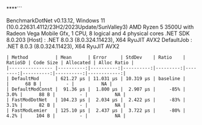 ****```

BenchmarkDotNet v0.13.12, Windows 11 (10.0.22631.4112/23H2/2023Update/SunValley3)
AMD Ryzen 5 3500U with Radeon Vega Mobile Gfx, 1 CPU, 8 logical and 4 physical cores
.NET SDK 8.0.203
  [Host]     : .NET 8.0.3 (8.0.324.11423), X64 RyuJIT AVX2
  DefaultJob : .NET 8.0.3 (8.0.324.11423), X64 RyuJIT AVX2


```
| Method          | Mean      | Error     | StdDev    | Ratio    | RatioSD | Code Size | Allocated | Alloc Ratio |
|---------------- |----------:|----------:|----------:|---------:|--------:|----------:|----------:|------------:|
| DefaultMod      | 621.27 μs | 11.031 μs | 10.319 μs | baseline |         |      68 B |         - |          NA |
| DefaultModConst |  91.36 μs |  1.800 μs |  2.907 μs |     -85% |    3.0% |      88 B |         - |          NA |
| FastModDotNet   | 104.23 μs |  2.034 μs |  2.422 μs |     -83% |    3.1% |      82 B |         - |          NA |
| FastModLemier   | 125.10 μs |  2.437 μs |  3.722 μs |     -80% |    4.2% |     104 B |         - |          NA |

